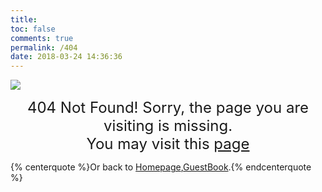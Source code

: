 ```yaml
---
title:
toc: false
comments: true
permalink: /404
date: 2018-03-24 14:36:36
---
```

<style type="text/css">
	.article-header {
		padding: 0;
		padding-top: 26px;
		border-left: none;
		text-align: center;
	}
	.article-header:hover {
		border-left: none;
	}
	.article-title {
		font-size: 2.1em;
	}
	strong a {
		color: #747474;
	}
	.article-meta {
		display: none;
	}
	.share {
		display: none;
	}
	.ds-meta {
		display: none;
	}
	.player {
		margin-left: -10px;
	}
	.sign {
		text-align: right;
		font-style: italic;
	}
  	#page-visit {
		display: none;
	}
	.center {
		text-align: center;
		height: 2.5em;
		font-weight: bold;
	}
	.article-entry hr {
		margin: 0;
	}
	.pic {
		text-align: center;
		margin: 0;
	}
	.pic br {
  		display: none;
  	}
	#container .article-info-post.article-info {
  	display: none;
  	}
	#container .article .article-title {
	padding: 0;
	}
</style>

[//]: ![](https://source.unsplash.com/random/1600x900)
![](http://oofx6tpf6.bkt.clouddn.com/dora.jpg)

<center><font size="5" color="" style="center">404 Not Found! Sorry, the page you are visiting is missing. <br> You may visit this <a href="https://www.vincentqin.tech/posts/LightField-Toolbox/">page</a></font></center>


{% centerquote %}Or back to [Homepage](https://www.vincentqin.tech),[GuestBook](https://www.vincentqin.tech/guestbook/).{% endcenterquote %}